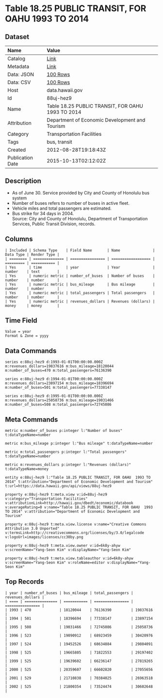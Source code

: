 # Table 18.25 PUBLIC TRANSIT, FOR OAHU 1993 TO 2014

## Dataset

| Name | Value |
| :--- | :---- |
| Catalog | [Link](https://catalog.data.gov/dataset/table-18-25-public-transit-for-oahu-1993-to-2013) |
| Metadata | [Link](https://data.hawaii.gov/api/views/88uj-hez9) |
| Data: JSON | [100 Rows](https://data.hawaii.gov/api/views/88uj-hez9/rows.json?max_rows=100) |
| Data: CSV | [100 Rows](https://data.hawaii.gov/api/views/88uj-hez9/rows.csv?max_rows=100) |
| Host | data.hawaii.gov |
| Id | 88uj-hez9 |
| Name | Table 18.25 PUBLIC TRANSIT, FOR OAHU 1993 TO 2014 |
| Attribution | Department of Economic Development and Tourism |
| Category | Transportation Facilities |
| Tags | bus, transit |
| Created | 2012-08-28T19:18:43Z |
| Publication Date | 2015-10-13T02:12:02Z |

## Description

* As of June 30.  Service provided by City and County of Honolulu bus system							
* Number of buses refers to number of buses in active fleet.							
* Vehicle miles and total passengers are estimated.							
* Bus strike for 34 days in 2004.							
     Source:  City and County of Honolulu, Department of Transportation Services, Public Transit Division, records.

## Columns

```ls
| Included | Schema Type    | Field Name       | Name               | Data Type | Render Type |
| ======== | ============== | ================ | ================== | ========= | =========== |
| Yes      | time           | year             | Year               | number    | text        |
| Yes      | numeric metric | number_of_buses  | Number of buses    | number    | number      |
| Yes      | numeric metric | bus_mileage      | Bus mileage        | number    | number      |
| Yes      | numeric metric | total_passengers | Total passengers   | number    | number      |
| Yes      | numeric metric | revenues_dollars | Revenues (dollars) | money     | money       |
```

## Time Field

```ls
Value = year
Format & Zone = yyyy
```

## Data Commands

```ls
series e:88uj-hez9 d:1993-01-01T00:00:00.000Z m:revenues_dollars=19837616 m:bus_mileage=18120044 m:number_of_buses=470 m:total_passengers=76136390

series e:88uj-hez9 d:1994-01-01T00:00:00.000Z m:revenues_dollars=23897154 m:bus_mileage=18396694 m:number_of_buses=501 m:total_passengers=77338147

series e:88uj-hez9 d:1995-01-01T00:00:00.000Z m:revenues_dollars=25058736 m:bus_mileage=19031466 m:number_of_buses=508 m:total_passengers=72745086
```

## Meta Commands

```ls
metric m:number_of_buses p:integer l:"Number of buses" t:dataTypeName=number

metric m:bus_mileage p:integer l:"Bus mileage" t:dataTypeName=number

metric m:total_passengers p:integer l:"Total passengers" t:dataTypeName=number

metric m:revenues_dollars p:integer l:"Revenues (dollars)" t:dataTypeName=money

entity e:88uj-hez9 l:"Table 18.25 PUBLIC TRANSIT, FOR OAHU  1993 TO 2014" t:attribution="Department of Economic Development and Tourism" t:url=https://data.hawaii.gov/api/views/88uj-hez9

property e:88uj-hez9 t:meta.view v:id=88uj-hez9 v:category="Transportation Facilities" v:attributionLink=http://hawaii.gov/dbedt/economic/databook v:averageRating=0 v:name="Table 18.25 PUBLIC TRANSIT, FOR OAHU  1993 TO 2014" v:attribution="Department of Economic Development and Tourism"

property e:88uj-hez9 t:meta.view.license v:name="Creative Commons Attribution 3.0 Unported" v:termsLink=http://creativecommons.org/licenses/by/3.0/legalcode v:logoUrl=images/licenses/cc30by.png

property e:88uj-hez9 t:meta.view.owner v:id=6k8y-ahyw v:screenName="Yang-Seon Kim" v:displayName="Yang-Seon Kim"

property e:88uj-hez9 t:meta.view.tableauthor v:id=6k8y-ahyw v:screenName="Yang-Seon Kim" v:roleName=editor v:displayName="Yang-Seon Kim"
```

## Top Records

```ls
| year | number_of_buses | bus_mileage | total_passengers | revenues_dollars | 
| ==== | =============== | =========== | ================ | ================ | 
| 1993 | 470             | 18120044    | 76136390         | 19837616         | 
| 1994 | 501             | 18396694    | 77338147         | 23897154         | 
| 1995 | 508             | 19031466    | 72745086         | 25058736         | 
| 1996 | 523             | 19090912    | 68923459         | 30420976         | 
| 1997 | 524             | 19452526    | 68634884         | 29804091         | 
| 1998 | 525             | 19665805    | 71822553         | 29197402         | 
| 1999 | 525             | 19639602    | 66236147         | 27819265         | 
| 2000 | 525             | 20359607    | 66602820         | 27055656         | 
| 2001 | 529             | 21710838    | 70384025         | 26963518         | 
| 2002 | 525             | 21800354    | 73524474         | 30602648         | 
```